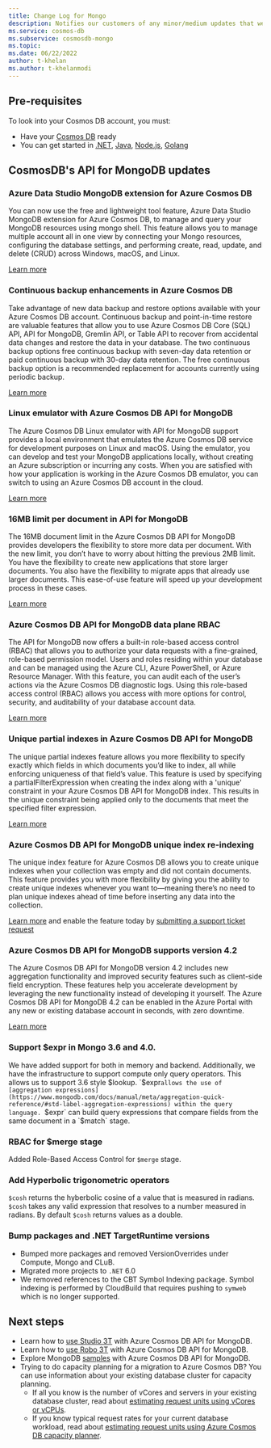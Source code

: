 ```yaml
---
title: Change Log for Mongo
description: Notifies our customers of any minor/medium updates that were pushed
ms.service: cosmos-db
ms.subservice: cosmosdb-mongo
ms.topic: 
ms.date: 06/22/2022
author: t-khelan
ms.author: t-khelanmodi
---
```


## Pre-requisites

To look into your Cosmos DB account, you must:
* Have your [Cosmos DB](https://docs.microsoft.com/en-us/azure/cosmos-db/mongodb/create-mongodb-python) ready 
* You can get started in [.NET](https://docs.microsoft.com/en-us/azure/cosmos-db/mongodb/create-mongodb-dotnet), [Java](https://docs.microsoft.com/en-us/azure/cosmos-db/mongodb/create-mongodb-java), [Node.js](https://docs.microsoft.com/en-us/azure/cosmos-db/mongodb/quickstart-javascript), [Golang](https://docs.microsoft.com/en-us/azure/cosmos-db/mongodb/create-mongodb-go)

## CosmosDB's API for MongoDB updates

### Azure Data Studio MongoDB extension for Azure Cosmos DB
You can now use the free and lightweight tool feature, Azure Data Studio MongoDB extension for Azure Cosmos DB, to manage and query your MongoDB resources using mongo shell. This feature allows you to manage multiple account all in one view by connecting your Mongo resources, configuring the database settings, and performing create, read, update, and delete (CRUD) across Windows, macOS, and Linux. 

[Learn more](https://aka.ms/cosmosdb-ads)


### Continuous backup enhancements in Azure Cosmos DB
Take advantage of new data backup and restore options available with your Azure Cosmos DB account. Continuous backup and point-in-time restore are valuable features that allow you to use Azure Cosmos DB Core (SQL) API, API for MongoDB, Gremlin API, or Table API to recover from accidental data changes and restore the data in your database. The two continuous backup options free continuous backup with seven-day data retention or paid continuous backup with 30-day data retention. The free continuous backup option is a recommended replacement for accounts currently using periodic backup.

[Learn more](https://docs.microsoft.com/azure/cosmos-db/continuous-backup-restore-introduction)

### Linux emulator with Azure Cosmos DB API for MongoDB 
The Azure Cosmos DB Linux emulator with API for MongoDB support provides a local environment that emulates the Azure Cosmos DB service for development purposes on Linux and macOS. Using the emulator, you can develop and test your MongoDB applications locally, without creating an Azure subscription or incurring any costs. When you are satisfied with how your application is working in the Azure Cosmos DB emulator, you can switch to using an Azure Cosmos DB account in the cloud.

[Learn more](https://aka.ms/linux-emulator-mongo)


### 16MB limit per document in API for MongoDB
The 16MB document limit in the Azure Cosmos DB API for MongoDB provides developers the flexibility to store more data per document. With the new limit, you don’t have to worry about hitting the previous 2MB limit. You have the flexibility to create new applications that store larger documents. You also have the flexibility to migrate apps that already use larger documents. This ease-of-use feature will speed up your development process in these cases. 

[Learn more](https://docs.microsoft.com/en-us/azure/cosmos-db/mongodb/mongodb-introduction)


### Azure Cosmos DB API for MongoDB data plane RBAC
The API for MongoDB now offers a built-in role-based access control (RBAC) that allows you to authorize your data requests with a fine-grained, role-based permission model. Users and roles residing within your database and can be managed using the Azure CLI, Azure PowerShell, or Azure Resource Manager. With this feature, you can audit each of the user’s actions via the Azure Cosmos DB diagnostic logs. Using this role-based access control (RBAC) allows you access with more options for control, security, and auditability of your database account data.

[Learn more](https://docs.microsoft.com/azure/cosmos-db/mongodb/how-to-setup-rbac)


### Unique partial indexes in Azure Cosmos DB API for MongoDB
The unique partial indexes feature allows you more flexibility to specify exactly which fields in which documents you’d like to index, all while enforcing uniqueness of that field’s value. This feature is used by specifying a partialFilterExpression when creating the index along with a 'unique' constraint in your Azure Cosmos DB API for MongoDB index. This results in the unique constraint being applied only to the documents that meet the specified filter expression. 

[Learn more](https://docs.microsoft.com/azure/cosmos-db/mongodb/feature-support-42)


### Azure Cosmos DB API for MongoDB unique index re-indexing
The unique index feature for Azure Cosmos DB allows you to create unique indexes when your collection was empty and did not contain documents. This feature provides you with more flexibility by giving you the ability to create unique indexes whenever you want to—meaning there’s no need to plan unique indexes ahead of time before inserting any data into the collection. 

[Learn more](https://docs.microsoft.com/azure/cosmos-db/mongodb/mongodb-indexing#unique-indexes) and enable the feature today by [submitting a support ticket request](https://azure.microsoft.com/support/create-ticket/)


### Azure Cosmos DB API for MongoDB supports version 4.2
The Azure Cosmos DB API for MongoDB version 4.2 includes new aggregation functionality and improved security features such as client-side field encryption. These features help you accelerate development by leveraging the new functionality instead of developing it yourself. The Azure Cosmos DB API for MongoDB 4.2 can be enabled in the Azure Portal with any new or existing database account in seconds, with zero downtime. 

[Learn more](https://docs.microsoft.com/azure/cosmos-db/mongodb/feature-support-42)


### Support $expr in Mongo 3.6 and 4.0.
We have added support for both in memory and backend. Additionally, we have the infrastructure to support compute only query operators. This allows us to support 3.6 style $lookup. 
`$expr` allows the use of [aggregation expressions](https://www.mongodb.com/docs/manual/meta/aggregation-quick-reference/#std-label-aggregation-expressions) within the query language. 
`$expr` can build query expressions that compare fields from the same document in a `$match` stage.  


###  RBAC for $merge stage
Added Role-Based Access Control for `$merge` stage. 


### Add Hyperbolic trigonometric operators
`$cosh` returns the hyberbolic cosine of a value that is measured in radians. `$cosh` takes any valid expression that resolves to a number measured in radians. By default `$cosh` returns values as a double. 


### Bump packages and .NET TargetRuntime versions
* Bumped more packages and removed VersionOverrides under Compute, Mongo and CLuB. 
* Migrated more projects to `.NET` 6.0
* We removed references to the CBT Symbol Indexing package. Symbol indexing is performed by CloudBuild that requires pushing to `symweb` which is no longer supported. 


## Next steps

- Learn how to [use Studio 3T](connect-using-mongochef.md) with Azure Cosmos DB API for MongoDB.
- Learn how to [use Robo 3T](connect-using-robomongo.md) with Azure Cosmos DB API for MongoDB.
- Explore MongoDB [samples](nodejs-console-app.md) with Azure Cosmos DB API for MongoDB.
- Trying to do capacity planning for a migration to Azure Cosmos DB? You can use information about your existing database cluster for capacity planning.
    - If all you know is the number of vCores and servers in your existing database cluster, read about [estimating request units using vCores or vCPUs](../convert-vcore-to-request-unit.md). 
    - If you know typical request rates for your current database workload, read about [estimating request units using Azure Cosmos DB capacity planner](estimate-ru-capacity-planner.md).
